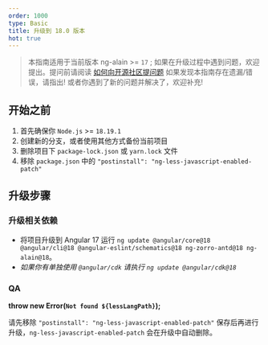 ```yaml
---
order: 1000
type: Basic
title: 升级到 18.0 版本
hot: true
---
```


> 本指南适用于当前版本 ng-alain >= `17` ;
> 如果在升级过程中遇到问题，欢迎提出。提问前请阅读 [如何向开源社区提问题](https://github.com/seajs/seajs/issues/545)
> 如果发现本指南存在遗漏/错误，请指出!
> 或者你遇到了新的问题并解决了，欢迎补充!

## 开始之前

1. 首先确保你 `Node.js` >= `18.19.1`
2. 创建新的分支，或者使用其他方式备份当前项目
3. 删除项目下 `package-lock.json` 或 `yarn.lock` 文件
4. 移除 `package.json` 中的 `"postinstall": "ng-less-javascript-enabled-patch"`

## 升级步骤

### 升级相关依赖

- 将项目升级到 Angular 17 运行 `ng update @angular/core@18 @angular/cli@18 @angular-eslint/schematics@18 ng-zorro-antd@18 ng-alain@18`。
- _如果你有单独使用 `@angular/cdk` 请执行 `ng update @angular/cdk@18`_

### QA

**throw new Error(`Not found ${lessLangPath}`);**

请先移除 `"postinstall": "ng-less-javascript-enabled-patch"` 保存后再进行升级，`ng-less-javascript-enabled-patch` 会在升级中自动删除。
